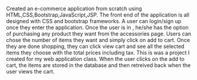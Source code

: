 Created an e-commerce application from scratch using HTML,CSS,Bootstrap,JavaScript,JSP.
The front end of the application is all designed with CSS and bootstrap frameworks.
A user can login/sign up once they enter the application. 
Once the user is in , he/she has the option of purchasing any product they want from the accessories page.
Users can chose the number of items they want and simply click on add to cart. Once they are done shopping,
they can click view cart and see all the selected items they choose with the total prices including tax.
This is was a project I created for my web application class. 
When the user clicks on the add to cart, the items are stored in the database and then retreived back when the user views the cart.
